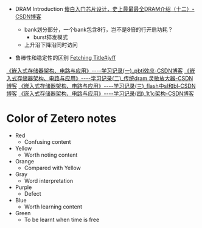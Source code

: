 - DRAM Introduction
[傻白入门芯片设计，史上最最最全DRAM介绍（十二）-CSDN博客](https://blog.csdn.net/qq_46675545/article/details/128210207)
	- bank划分部分，一个bank包含8行，岂不是8倍的行开启功耗？
		- burst猝发模式
	- 上升沿下降沿同时访问

- 鲁棒性和稳定性的区别
[Fetching Title#jvff](https://blog.csdn.net/qq_50942093/article/details/135146883)


[《嵌入式存储器架构、电路与应用》----学习记录(一)\_pbti效应-CSDN博客](https://blog.csdn.net/qq_42078934/article/details/130892620)
[《嵌入式存储器架构、电路与应用》----学习记录(二)\_传统dram 灵敏放大器-CSDN博客](https://blog.csdn.net/qq_42078934/article/details/130952358)
[《嵌入式存储器架构、电路与应用》----学习记录(三)\_flash中sl和bl-CSDN博客](https://blog.csdn.net/qq_42078934/article/details/130983040)
[《嵌入式存储器架构、电路与应用》----学习记录(四)\_1t1c架构-CSDN博客](https://blog.csdn.net/qq_42078934/article/details/131002116)

# Color of Zetero notes
- Red
	- Confusing content
- Yellow
	- Worth noting content
- Orange
	- Compared with Yellow
- Gray
	- Word interpretation
- Purple
	- Defect
- Blue
	- Worth learning content
- Green
	- To be learnt when time is free